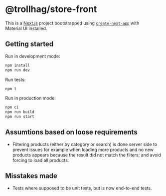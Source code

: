# @trollhag/store-front

This is a [Next.js](https://nextjs.org/) project bootstrapped using [`create-next-app`](https://github.com/vercel/next.js/tree/HEAD/packages/create-next-app) with Material UI installed.

## Getting started

Run in development mode:

```bash
npm install
npm run dev
```

Run tests:

```bash
npm t
```

Run in production mode:

```bash
npm ci
npm run build
npm run start
```

## Assumtions based on loose requirements

- Filtering products (either by category or search) is done server side to prevent issues for example when loading more products and no new products appears because the result did not match the filters; and avoid forcing to load all products.

## Misstakes made

- Tests where supposed to be unit tests, but is now end-to-end tests. 